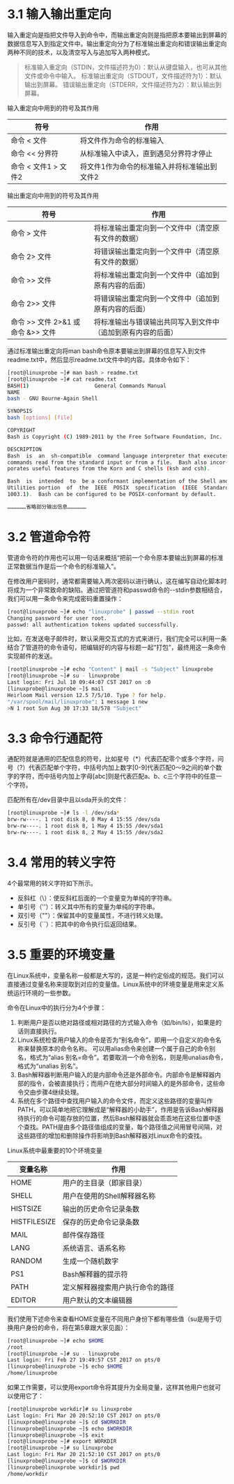 
# 3.1 输入输出重定向
输入重定向是指把文件导入到命令中，而输出重定向则是指把原本要输出到屏幕的数据信息写入到指定文件中。输出重定向分为了标准输出重定向和错误输出重定向两种不同的技术，以及清空写入与追加写入两种模式。

>标准输入重定向（STDIN，文件描述符为0）：默认从键盘输入，也可从其他文件或命令中输入。
>标准输出重定向（STDOUT，文件描述符为1）：默认输出到屏幕。
>错误输出重定向（STDERR，文件描述符为2）：默认输出到屏幕。

 输入重定向中用到的符号及其作用

符号|作用
----|----
命令 < 文件|将文件作为命令的标准输入
命令 << 分界符|从标准输入中读入，直到遇见分界符才停止
命令 < 文件1 > 文件2|将文件1作为命令的标准输入并将标准输出到文件2

 输出重定向中用到的符号及其作用

符号|作用
----|----
命令 > 文件|将标准输出重定向到一个文件中（清空原有文件的数据）
命令 2> 文件|将错误输出重定向到一个文件中（清空原有文件的数据）
命令 >> 文件|将标准输出重定向到一个文件中（追加到原有内容的后面）
命令 2>> 文件|将错误输出重定向到一个文件中（追加到原有内容的后面）
命令 >> 文件 2>&1 或 命令 &>> 文件|将标准输出与错误输出共同写入到文件中（追加到原有内容的后面）

通过标准输出重定向将man bash命令原本要输出到屏幕的信息写入到文件readme.txt中，然后显示readme.txt文件中的内容。具体命令如下：
```bash
[root@linuxprobe ~]# man bash > readme.txt
[root@linuxprobe ~]# cat readme.txt 
BASH(1)                     General Commands Manual                    BASH(1)
NAME
bash - GNU Bourne-Again Shell

SYNOPSIS
bash [options] [file]

COPYRIGHT
Bash is Copyright (C) 1989-2011 by the Free Software Foundation, Inc.

DESCRIPTION
Bash  is  an  sh-compatible  command language interpreter that executes
commands read from the standard input or from a file.  Bash also incor‐
porates useful features from the Korn and C shells (ksh and csh).

Bash  is  intended  to  be a conformant implementation of the Shell and
Utilities portion  of  the  IEEE  POSIX  specification  (IEEE  Standard
1003.1).  Bash can be configured to be POSIX-conformant by default.

………………省略部分输出信息………………
```

# 3.2 管道命令符
管道命令符的作用也可以用一句话来概括“把前一个命令原本要输出到屏幕的标准正常数据当作是后一个命令的标准输入”。

在修改用户密码时，通常都需要输入两次密码以进行确认，这在编写自动化脚本时将成为一个非常致命的缺陷。通过把管道符和passwd命令的--stdin参数相结合，我们可以用一条命令来完成密码重置操作：
```bash
[root@linuxprobe ~]# echo "linuxprobe" | passwd --stdin root
Changing password for user root.
passwd: all authentication tokens updated successfully.
```
比如，在发送电子邮件时，默认采用交互式的方式来进行，我们完全可以利用一条结合了管道符的命令语句，把编辑好的内容与标题一起“打包”，最终用这一条命令实现邮件的发送。
```bash
[root@linuxprobe ~]# echo "Content" | mail -s "Subject" linuxprobe
[root@linuxprobe ~]# su - linuxprobe
Last login: Fri Jul 10 09:44:07 CST 2017 on :0
[linuxprobe@linuxprobe ~]$ mail
Heirloom Mail version 12.5 7/5/10. Type ? for help.
"/var/spool/mail/linuxprobe": 1 message 1 new
>N 1 root Sun Aug 30 17:33 18/578 "Subject"
```

# 3.3 命令行通配符
通配符就是通用的匹配信息的符号，比如星号（\*）代表匹配零个或多个字符，问号（?）代表匹配单个字符，中括号内加上数字[0-9]代表匹配0～9之间的单个数字的字符，而中括号内加上字母[abc]则是代表匹配a、b、c三个字符中的任意一个字符。

匹配所有在/dev目录中且以sda开头的文件：
```bash
[root@linuxprobe ~]# ls -l /dev/sda*
brw-rw----. 1 root disk 8, 0 May 4 15:55 /dev/sda
brw-rw----. 1 root disk 8, 1 May 4 15:55 /dev/sda1
brw-rw----. 1 root disk 8, 2 May 4 15:55 /dev/sda2
```

# 3.4 常用的转义字符
4个最常用的转义字符如下所示。
- 反斜杠（\）：使反斜杠后面的一个变量变为单纯的字符串。
- 单引号（''）：转义其中所有的变量为单纯的字符串。
- 双引号（""）：保留其中的变量属性，不进行转义处理。
- 反引号（\`\`）：把其中的命令执行后返回结果。

# 3.5 重要的环境变量
在Linux系统中，变量名称一般都是大写的，这是一种约定俗成的规范。我们可以直接通过变量名称来提取到对应的变量值。Linux系统中的环境变量是用来定义系统运行环境的一些参数。

命令在Linux中的执行分为4个步骤：
1. 判断用户是否以绝对路径或相对路径的方式输入命令（如/bin/ls），如果是的话则直接执行。
2. Linux系统检查用户输入的命令是否为“别名命令”，即用一个自定义的命令名称来替换原本的命令名称。
    可以用alias命令来创建一个属于自己的命令别名，格式为“alias 别名=命令”。若要取消一个命令别名，则是用unalias命令，格式为“unalias 别名”。
3. Bash解释器判断用户输入的是内部命令还是外部命令。内部命令是解释器内部的指令，会被直接执行；而用户在绝大部分时间输入的是外部命令，这些命令交由步骤4继续处理。
4. 系统在多个路径中查找用户输入的命令文件，而定义这些路径的变量叫作PATH，可以简单地把它理解成是“解释器的小助手”，作用是告诉Bash解释器待执行的命令可能存放的位置，然后Bash解释器就会乖乖地在这些位置中逐个查找。PATH是由多个路径值组成的变量，每个路径值之间用冒号间隔，对这些路径的增加和删除操作将影响到Bash解释器对Linux命令的查找。

Linux系统中最重要的10个环境变量

变量名称|作用
--------|----
HOME|用户的主目录（即家目录）
SHELL|用户在使用的Shell解释器名称
HISTSIZE|输出的历史命令记录条数
HISTFILESIZE|保存的历史命令记录条数
MAIL|邮件保存路径
LANG|系统语言、语系名称
RANDOM|生成一个随机数字
PS1|Bash解释器的提示符
PATH|定义解释器搜索用户执行命令的路径
EDITOR|用户默认的文本编辑器

我们使用下述命令来查看HOME变量在不同用户身份下都有哪些值（su是用于切换用户身份的命令，将在第5章跟大家见面）：
```bash
[root@linuxprobe ~]# echo $HOME
/root
[root@linuxprobe ~]# su - linuxprobe
Last login: Fri Feb 27 19:49:57 CST 2017 on pts/0
[linuxprobe@linuxprobe ~]$ echo $HOME
/home/linuxprobe
```

如果工作需要，可以使用export命令将其提升为全局变量，这样其他用户也就可以使用它了：
```bash
[root@linuxprobe workdir]# su linuxprobe
Last login: Fri Mar 20 20:52:10 CST 2017 on pts/0
[linuxprobe@linuxprobe ~]$ cd $WORKDIR
[linuxprobe@linuxprobe ~]$ echo $WORKDIR
[linuxprobe@linuxprobe ~]$ exit
[root@linuxprobe ~]# export WORKDIR
[root@linuxprobe ~]# su linuxprobe
Last login: Fri Mar 20 21:52:10 CST 2017 on pts/0
[linuxprobe@linuxprobe ~]$ cd $WORKDIR
[linuxprobe@linuxprobe workdir]$ pwd
/home/workdir
```


